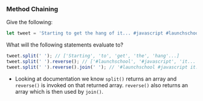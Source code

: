 
### Method Chaining

Give the following:

```javascript
let tweet = 'Starting to get the hang of it... #javascript #launchschool';
```

What will the following statements evaluate to?

```javascript
tweet.split(' '); // ['Starting', 'to', 'get', 'the', 'hang'...]
tweet.split(' ').reverse(); // ['#launchschool', '#javascript', 'it...', 'of', 'hang'...]
tweet.split(' ').reverse().join(' '); // '#launchschool #javascript it... of hang the get to Starting'
```

* Looking at documentation we know `split()` returns an array and `reverse()` is invoked on that returned array. `reverse()` also returns an array which is then used by `join()`.